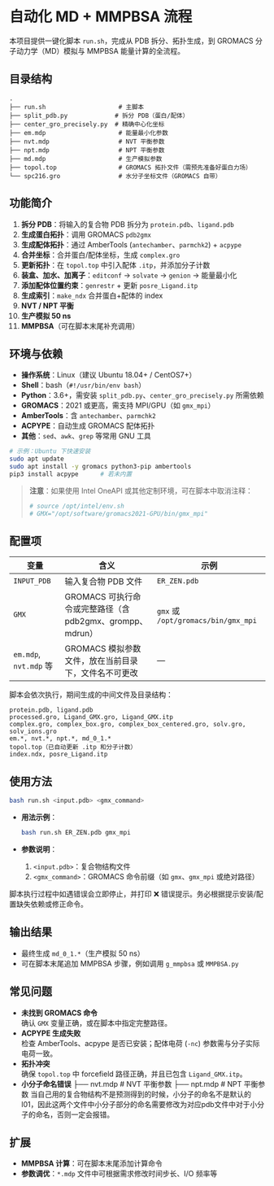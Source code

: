 # 自动化 MD + MMPBSA 流程

本项目提供一键化脚本 `run.sh`，完成从 PDB 拆分、拓扑生成，到 GROMACS 分子动力学（MD）模拟与 MMPBSA 能量计算的全流程。

## 目录结构

```
.
├── run.sh                    # 主脚本
├── split_pdb.py             # 拆分 PDB（蛋白/配体）
├── center_gro_precisely.py  # 精确中心化坐标
├── em.mdp                    # 能量最小化参数
├── nvt.mdp                   # NVT 平衡参数
├── npt.mdp                   # NPT 平衡参数
├── md.mdp                    # 生产模拟参数
├── topol.top                 # GROMACS 拓扑文件（需预先准备好蛋白力场）
└── spc216.gro                # 水分子坐标文件（GROMACS 自带）
```

## 功能简介

1. **拆分 PDB**：将输入的复合物 PDB 拆分为 `protein.pdb`、`ligand.pdb`  
2. **生成蛋白拓扑**：调用 GROMACS `pdb2gmx`  
3. **生成配体拓扑**：通过 AmberTools (`antechamber`、`parmchk2`) + `acpype`  
4. **合并坐标**：合并蛋白/配体坐标，生成 `complex.gro`  
5. **更新拓扑**：在 `topol.top` 中引入配体 `.itp`，并添加分子计数  
6. **装盒、加水、加离子**：`editconf` → `solvate` → `genion` → 能量最小化  
7. **添加配体位置约束**：`genrestr` + 更新 `posre_Ligand.itp`  
8. **生成索引**：`make_ndx` 合并蛋白+配体的 index  
9. **NVT / NPT 平衡**  
10. **生产模拟 50 ns**  
11. **MMPBSA**（可在脚本末尾补充调用）

## 环境与依赖

- **操作系统**：Linux（建议 Ubuntu 18.04+ / CentOS7+）
- **Shell**：bash（`#!/usr/bin/env bash`）
- **Python**：3.6+，需安装 `split_pdb.py`、`center_gro_precisely.py` 所需依赖
- **GROMACS**：2021 或更高，需支持 MPI/GPU（如 `gmx_mpi`）
- **AmberTools**：含 `antechamber`、`parmchk2`
- **ACPYPE**：自动生成 GROMACS 配体拓扑
- **其他**：`sed`、`awk`、`grep` 等常用 GNU 工具

```bash
# 示例：Ubuntu 下快速安装
sudo apt update
sudo apt install -y gromacs python3-pip ambertools
pip3 install acpype      # 若未内置
```

> **注意**：如果使用 Intel OneAPI 或其他定制环境，可在脚本中取消注释：  
> ```bash
> # source /opt/intel/env.sh
> # GMX="/opt/software/gromacs2021-GPU/bin/gmx_mpi"
> ```

## 配置项

| 变量               | 含义                                                        | 示例                       |
|--------------------|-------------------------------------------------------------|----------------------------|
| `INPUT_PDB`        | 输入复合物 PDB 文件                                         | `ER_ZEN.pdb`               |
| `GMX`              | GROMACS 可执行命令或完整路径（含 pdb2gmx、grompp、mdrun）   | `gmx` 或 `/opt/gromacs/bin/gmx_mpi` |
| `em.mdp`, `nvt.mdp` 等 | GROMACS 模拟参数文件，放在当前目录下，文件名不可更改     | —                          |

脚本会依次执行，期间生成的中间文件及目录结构：

```
protein.pdb, ligand.pdb
processed.gro, Ligand_GMX.gro, Ligand_GMX.itp
complex.gro, complex_box.gro, complex_box_centered.gro, solv.gro, solv_ions.gro
em.*, nvt.*, npt.*, md_0_1.*
topol.top（已自动更新 .itp 和分子计数）
index.ndx, posre_Ligand.itp
```

## 使用方法

```bash
bash run.sh <input.pdb> <gmx_command>
```

- **用法示例**：

  ```bash
  bash run.sh ER_ZEN.pdb gmx_mpi
  ```

- **参数说明**：
  1. `<input.pdb>`：复合物结构文件
  2. `<gmx_command>`：GROMACS 命令前缀（如 `gmx`、`gmx_mpi` 或绝对路径）

脚本执行过程中如遇错误会立即停止，并打印 ❌ 错误提示。务必根据提示安装/配置缺失依赖或修正命令。

## 输出结果

- 最终生成 `md_0_1.*`（生产模拟 50 ns）  
- 可在脚本末尾追加 MMPBSA 步骤，例如调用 `g_mmpbsa` 或 `MMPBSA.py`  

## 常见问题

- **未找到 GROMACS 命令**  
  确认 `GMX` 变量正确，或在脚本中指定完整路径。  
- **ACPYPE 生成失败**  
  检查 AmberTools、acpype 是否已安装；配体电荷 (`-nc`) 参数需与分子实际电荷一致。  
- **拓扑冲突**  
  确保 `topol.top` 中 forcefield 路径正确，并且已包含 `Ligand_GMX.itp`。
- **小分子命名错误**
├── nvt.mdp                   # NVT 平衡参数
├── npt.mdp                   # NPT 平衡参数
当自己用的复合物结构不是预测得到的时候，小分子的命名不是默认的l01，因此这两个文件中小分子部分的命名需要修改为对应pdb文件中对于小分子的命名，否则一定会报错。

## 扩展

- **MMPBSA 计算**：可在脚本末尾添加计算命令  
- **参数调优**：`*.mdp` 文件中可根据需求修改时间步长、I/O 频率等
